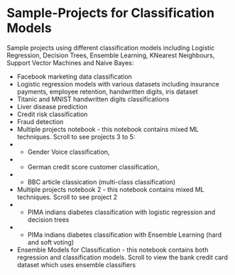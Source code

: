 # Sample-Projects for Classification Models
Sample projects using different classification models including Logistic Regression, Decision Trees, Ensemble Learning, KNearest Neighbours, Support Vector Machines and Naive Bayes:

* Facebook marketing data classification
* Logistic regression models with various datasets including insurance payments, employee retention, handwritten digits, iris dataset
* Titanic and MNIST handwritten digits classifications
* Liver disease prediction
* Credit risk classification
* Fraud detection
* Multiple projects notebook - this notebook contains mixed ML techniques. Scroll to see projects 3 to 5:
*  - Gender Voice classification, 
*  - German credit score customer classification, 
*  - BBC article classication (multi-class classification)
* Multiple projects notebook 2 - this notebook contains mixed ML techniques. Scroll to see project 2
*  - PIMA indians diabetes classification with logistic regression and decision trees
*  - PIMa indians diabetes classification with Ensemble Learning (hard and soft voting)
*  Ensemble Models for Classification - this notebook contains both regression and classification models. Scroll to view the bank credit card dataset which uses ensemble classifiers
